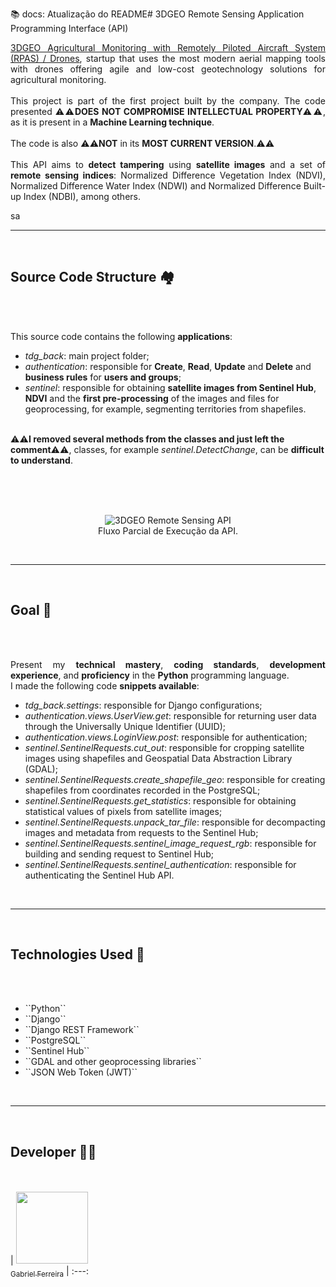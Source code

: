 :books: docs: Atualização do README# 3DGEO Remote Sensing Application Programming Interface (API)

<p style="text-align: justify;">
  <a href="https://www.linkedin.com/company/3dgeobr/">3DGEO Agricultural Monitoring with Remotely Piloted Aircraft System (RPAS) / Drones</a>, startup that uses the most modern aerial mapping tools with drones offering agile and low-cost geotechnology solutions for agricultural monitoring.<br>  
  <br> 
  This project is part of the first project built by the company. The code presented ⚠️⚠️<b>DOES NOT COMPROMISE INTELLECTUAL PROPERTY</b>⚠️⚠️, as it is present in a <b>Machine Learning technique</b>.<br>
  <br>
  The code is also ⚠️⚠️<b>NOT</b> in its <b>MOST CURRENT VERSION</b>.⚠️⚠️<br>
  <br>
  This API aims to <b>detect tampering</b> using <b>satellite images</b> and a set of <b>remote sensing indices</b>: Normalized Difference Vegetation Index (NDVI), Normalized Difference Water Index (NDWI) and Normalized Difference Built-up Index (NDBI), among others.
</p>
sa
<br>
<hr>
<br>

## Source Code Structure 🏘️
<br><br>

<p style="text-align: justify;">
  This source code contains the following <b>applications</b>: <br>
  <ul>
    <li><em>tdg_back</em>: main project folder;</li>
    <li><em>authentication</em>: responsible for <b>Create</b>, <b>Read</b>, <b>Update</b> and <b>Delete</b> and <b>business rules</b> for <b>users and groups</b>;</li>
    <li><em>sentinel</em>: responsible for obtaining <b>satellite images from Sentinel Hub</b>, <b>NDVI</b> and the <b>first pre-processing</b> of the images and files for geoprocessing, for example, segmenting territories from shapefiles.</li>
  </ul>
  <br>
  ⚠️⚠️<b>I removed several methods from the classes and just left the comment</b>⚠️⚠️, classes, for example <em>sentinel.DetectChange</em>, can be <b>difficult to understand</b>.
</p>

<br><br><br>

<figure>
<p align="center">
  <img src="https://user-images.githubusercontent.com/37443722/283967390-5a57d1fc-87de-4f65-819b-ba1119e6f0fa.png"  alt="3DGEO Remote Sensing API"/><br> <!--height="450" width="650"-->
  Fluxo Parcial de Execução da API.
</p>
</figure>

<br>
<hr>
<br>

## Goal 🎯
<br><br>

<p style="text-align: justify;">
  Present my <b>technical mastery</b>, <b>coding standards</b>, <b>development experience</b>, and <b>proficiency</b> in the <b>Python</b> programming language.
  <br>
  I made the following code <b>snippets available</b>: <br> 
  <ul>
    <li><em>tdg_back.settings</em>: responsible for Django configurations;</li>
    <li><em>authentication.views.UserView.get</em>: responsible for returning user data through the Universally Unique Identifier (UUID);</li>
    <li><em>authentication.views.LoginView.post</em>: responsible for authentication;</li>
    <li><em>sentinel.SentinelRequests.cut_out</em>: responsible for cropping satellite images using shapefiles and Geospatial Data Abstraction Library (GDAL);</li>
    <li><em>sentinel.SentinelRequests.create_shapefile_geo</em>: responsible for creating shapefiles from coordinates recorded in the PostgreSQL;</li>
    <li><em>sentinel.SentinelRequests.get_statistics</em>: responsible for obtaining statistical values of pixels from satellite images;</li>
    <li><em>sentinel.SentinelRequests.unpack_tar_file</em>: responsible for decompacting images and metadata from requests to the Sentinel Hub;</li>
    <li><em>sentinel.SentinelRequests.sentinel_image_request_rgb</em>: responsible for building and sending request to Sentinel Hub;</li>
    <li><em>sentinel.SentinelRequests.sentinel_authentication</em>: responsible for authenticating the Sentinel Hub API.</li>
  </ul>  
</p>

<br>
<hr>
<br>

## Technologies Used 💾
<br><br>

<ul>
  <li>``Python``</li>
  <li>``Django``</li>
  <li>``Django REST Framework``</li>
  <li>``PostgreSQL``</li>
  <li>``Sentinel Hub``</li>
  <li>``GDAL and other geoprocessing libraries``</li> 
  <li>``JSON Web Token (JWT)``</li>
</ul> 

<br>
<hr>
<br>

## Developer 🧑‍💻 
<br><br>
| [<img src="https://avatars.githubusercontent.com/u/37443722?v=4" width=115><br><sub>Gabriel Ferreira</sub>](https://github.com/GabesSeven)
| :---: 


